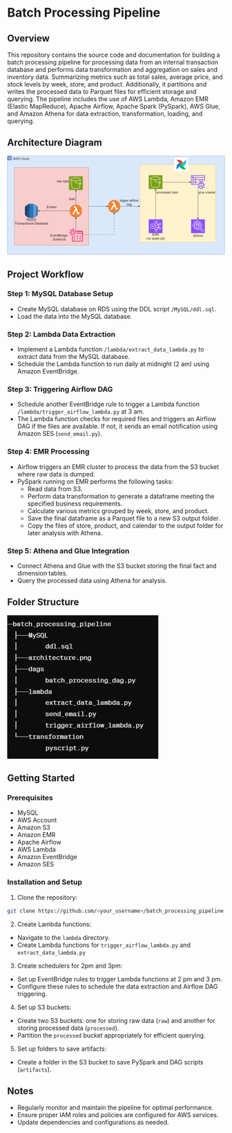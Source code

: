 # Batch Processing Pipeline

## Overview
This repository contains the source code and documentation for building a batch processing pipeline for processing data from an internal transaction database and performs data transformation and aggregation on sales and inventory data. Summarizing metrics such as total sales, average price, and stock levels by week, store, and product. Additionally, it partitions and writes the processed data to Parquet files for efficient storage and querying. The pipeline includes the use of AWS Lambda, Amazon EMR (Elastic MapReduce), Apache Airflow, Apache Spark (PySpark), AWS Glue, and Amazon Athena for data extraction, transformation, loading, and querying.

## Architecture Diagram
<img src="images/architecture.png" alt="Architecture-Diagram" width="800" />

## Project Workflow
### Step 1: MySQL Database Setup
- Create MySQL database on RDS using the DDL script `/MySQL/ddl.sql`.
- Load the data into the MySQL database.

### Step 2: Lambda Data Extraction
- Implement a Lambda function `/lambda/extract_data_lambda.py` to extract data from the MySQL database.
- Schedule the Lambda function to run daily at midnight (2 am) using Amazon EventBridge.

### Step 3: Triggering Airflow DAG
- Schedule another EventBridge rule to trigger a Lambda function `/lambda/trigger_airflow_lambda.py` at 3 am.
- The Lambda function checks for required files and triggers an Airflow DAG if the files are available. If not, it sends an email notification using Amazon SES (`send_email.py`).

### Step 4: EMR Processing
- Airflow triggers an EMR cluster to process the data from the S3 bucket where raw data is dumped.
- PySpark running on EMR performs the following tasks:
  - Read data from S3.
  - Perform data transformation to generate a dataframe meeting the specified business requirements.
  - Calculate various metrics grouped by week, store, and product.
  - Save the final dataframe as a Parquet file to a new S3 output folder.
  - Copy the files of store, product, and calendar to the output folder for later analysis with Athena.

### Step 5: Athena and Glue Integration
- Connect Athena and Glue with the S3 bucket storing the final fact and dimension tables.
- Query the processed data using Athena for analysis.


## Folder Structure
<img src="images/folder_structure.png" alt="Architecture-Diagram" width="350" />

## Getting Started
### Prerequisites
- MySQL
- AWS Account
- Amazon S3
- Amazon EMR
- Apache Airflow
- AWS Lambda
- Amazon EventBridge
- Amazon SES

### Installation and Setup
1. Clone the repository:
```bash
git clone https://github.com/<your_username>/batch_processing_pipeline.git
```

2. Create Lambda functions:
- Navigate to the `lambda` directory.
- Create Lambda functions for `trigger_airflow_lambda.py` and `extract_data_lambda.py`

3. Create schedulers for 2pm and 3pm:
- Set up EventBridge rules to trigger Lambda functions at 2 pm and 3 pm.
- Configure these rules to schedule the data extraction and Airflow DAG triggering.

4. Set up S3 buckets:
- Create two S3 buckets: one for storing raw data (`raw`) and another for storing processed data (`processed`).
- Partition the `processed` bucket appropriately for efficient querying.

5. Set up folders to save artifacts:
- Create a folder in the S3 bucket to save PySpark and DAG scripts (`artifacts`).


## Notes
- Regularly monitor and maintain the pipeline for optimal performance.
- Ensure proper IAM roles and policies are configured for AWS services.
- Update dependencies and configurations as needed.
